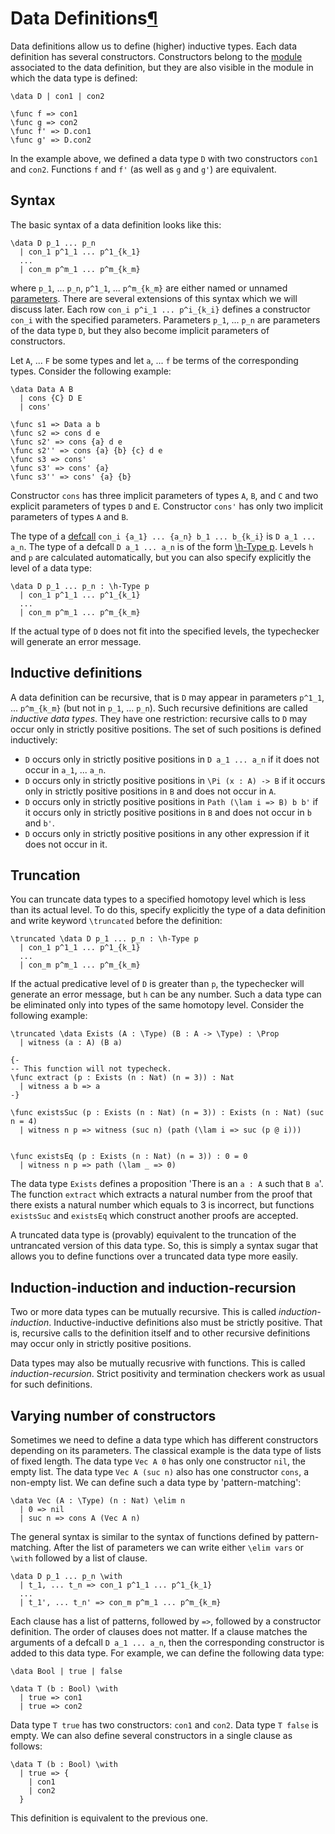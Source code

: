<h1 id="data">Data Definitions<a class="headerlink" href="#data" title="Permanent link">&para;</a></h1>

Data definitions allow us to define (higher) inductive types.
Each data definition has several constructors.
Constructors belong to the [module](/language-reference/definitions/modules) associated to the data definition, but they are also visible in the module in which the data type is defined:

```arend
\data D | con1 | con2

\func f => con1
\func g => con2
\func f' => D.con1
\func g' => D.con2
```

In the example above, we defined a data type `D` with two constructors `con1` and `con2`.
Functions `f` and `f'` (as well as `g` and `g'`) are equivalent.

## Syntax

The basic syntax of a data definition looks like this:

```arend
\data D p_1 ... p_n
  | con_1 p^1_1 ... p^1_{k_1}
  ...
  | con_m p^m_1 ... p^m_{k_m}
```

where `p_1`, ... `p_n`, `p^1_1`, ... `p^m_{k_m}` are either named or unnamed [parameters](/language-reference/definitions/parameters).
There are several extensions of this syntax which we will discuss later.
Each row `con_i p^i_1 ... p^i_{k_i}` defines a constructor `con_i` with the specified parameters.
Parameters `p_1`, ... `p_n` are parameters of the data type `D`, but they also become implicit parameters of constructors.

Let `A`, ... `F` be some types and let `a`, ... `f` be terms of the corresponding types.
Consider the following example:

```arend
\data Data A B
  | cons {C} D E
  | cons'

\func s1 => Data a b
\func s2 => cons d e
\func s2' => cons {a} d e
\func s2'' => cons {a} {b} {c} d e
\func s3 => cons'
\func s3' => cons' {a}
\func s3'' => cons' {a} {b}
```

Constructor `cons` has three implicit parameters of types `A`, `B`, and `C` and two explicit parameters of types `D` and `E`.
Constructor `cons'` has only two implicit parameters of types `A` and `B`.

The type of a [defcall](/language-reference/expressions/#defcalls) `con_i {a_1} ... {a_n} b_1 ... b_{k_i}` is `D a_1 ... a_n`.
The type of a defcall `D a_1 ... a_n` is of the form [\h-Type p](/language-reference/expressions/universes).
Levels `h` and `p` are calculated automatically, but you can also specify explicitly the level of a data type:

```arend
\data D p_1 ... p_n : \h-Type p
  | con_1 p^1_1 ... p^1_{k_1}
  ...
  | con_m p^m_1 ... p^m_{k_m}
```

If the actual type of `D` does not fit into the specified levels, the typechecker will generate an error message.

## Inductive definitions

A data definition can be recursive, that is `D` may appear in parameters `p^1_1`, ... `p^m_{k_m}` (but not in `p_1`, ... `p_n`).
Such recursive definitions are called _inductive data types_.
They have one restriction: recursive calls to `D` may occur only in strictly positive positions.
The set of such positions is defined inductively:

* `D` occurs only in strictly positive positions in `D a_1 ... a_n` if it does not occur in `a_1`, ... `a_n`.
* `D` occurs only in strictly positive positions in `\Pi (x : A) -> B` if it occurs only in strictly positive positions in `B` and does not occur in `A`.
* `D` occurs only in strictly positive positions in `Path (\lam i => B) b b'` if it occurs only in strictly positive positions in `B` and does not occur in `b` and `b'`.
* `D` occurs only in strictly positive positions in any other expression if it does not occur in it.

## Truncation

You can truncate data types to a specified homotopy level which is less than its actual level.
To do this, specify explicitly the type of a data definition and write keyword `\truncated` before the definition:

```arend
\truncated \data D p_1 ... p_n : \h-Type p
  | con_1 p^1_1 ... p^1_{k_1}
  ...
  | con_m p^m_1 ... p^m_{k_m}
```

If the actual predicative level of `D` is greater than `p`, the typechecker will generate an error message, but `h` can be any number.
Such a data type can be eliminated only into types of the same homotopy level.
Consider the following example:

```arend
\truncated \data Exists (A : \Type) (B : A -> \Type) : \Prop
  | witness (a : A) (B a)

{-
-- This function will not typecheck.
\func extract (p : Exists (n : Nat) (n = 3)) : Nat
  | witness a b => a
-}

\func existsSuc (p : Exists (n : Nat) (n = 3)) : Exists (n : Nat) (suc n = 4)
  | witness n p => witness (suc n) (path (\lam i => suc (p @ i)))


\func existsEq (p : Exists (n : Nat) (n = 3)) : 0 = 0
  | witness n p => path (\lam _ => 0)
```

The data type `Exists` defines a proposition 'There is an `a : A` such that `B a`'.
The function `extract` which extracts a natural number from the proof that there exists a natural number which equals to 3 is incorrect,
but functions `existsSuc` and `existsEq` which construct another proofs are accepted.

A truncated data type is (provably) equivalent to the truncation of the untrancated version of this data type.
So, this is simply a syntax sugar that allows you to define functions over a truncated data type more easily.

## Induction-induction and induction-recursion

Two or more data types can be mutually recursive.
This is called _induction-induction_.
Inductive-inductive definitions also must be strictly positive.
That is, recursive calls to the definition itself and to other recursive definitions may occur only in strictly positive positions.

Data types may also be mutually recusrive with functions.
This is called _induction-recursion_.
Strict positivity and termination checkers work as usual for such definitions.

## Varying number of constructors

Sometimes we need to define a data type which has different constructors depending on its parameters.
The classical example is the data type of lists of fixed length.
The data type `Vec A 0` has only one constructor `nil`, the empty list.
The data type `Vec A (suc n)` also has one constructor `cons`, a non-empty list.
We can define such a data type by 'pattern-matching':

```arend
\data Vec (A : \Type) (n : Nat) \elim n
  | 0 => nil
  | suc n => cons A (Vec A n)
```

The general syntax is similar to the syntax of functions defined by pattern-matching.
After the list of parameters we can write either `\elim vars` or `\with` followed by a list of clause.

```arend
\data D p_1 ... p_n \with
  | t_1, ... t_n => con_1 p^1_1 ... p^1_{k_1}
  ...
  | t_1', ... t_n' => con_m p^m_1 ... p^m_{k_m}
```

Each clause has a list of patterns, followed by `=>`, followed by a constructor definition.
The order of clauses does not matter.
If a clause matches the arguments of a defcall `D a_1 ... a_n`, then the corresponding constructor is added to this data type.
For example, we can define the following data type:

```arend
\data Bool | true | false

\data T (b : Bool) \with
  | true => con1
  | true => con2
```

Data type `T true` has two constructors: `con1` and `con2`.
Data type `T false` is empty.
We can also define several constructors in a single clause as follows:

```arend
\data T (b : Bool) \with
  | true => {
    | con1
    | con2
  }
```

This definition is equivalent to the previous one.
